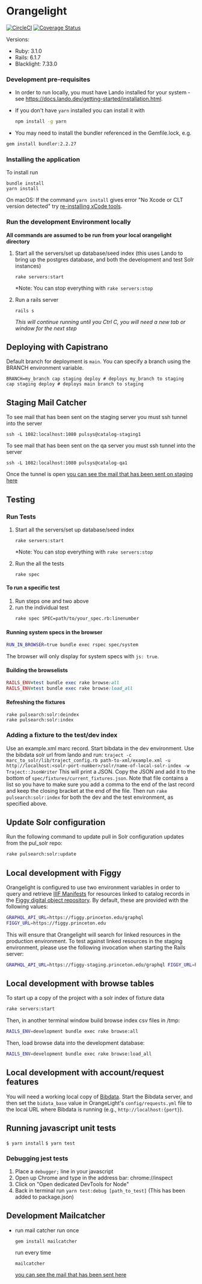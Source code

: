 # Orangelight

[![CircleCI](https://circleci.com/gh/pulibrary/orangelight.svg?style=svg)](https://circleci.com/gh/pulibrary/orangelight)
[![Coverage
Status](https://coveralls.io/repos/github/pulibrary/orangelight/badge.svg?branch=main)](https://coveralls.io/github/pulibrary/orangelight?branch=main)

Versions:

* Ruby: 3.1.0
* Rails: 6.1.7
* Blacklight: 7.33.0

### Development pre-requisites
* In order to run locally, you must have Lando installed for your system - see https://docs.lando.dev/getting-started/installation.html.

* If you don't have `yarn` installed you can install it with
  ```bash
  npm install -g yarn
  ```
* You may need to install the bundler referenced in the Gemfile.lock, e.g.
```bash
gem install bundler:2.2.27
```

### Installing the application
To install run
  ```
  bundle install
  yarn install
  ```

On macOS: If the command `yarn install` gives error "No Xcode or CLT version detected" try [re-installing xCode tools](https://medium.com/@mrjohnkilonzi/how-to-resolve-no-xcode-or-clt-version-detected-d0cf2b10a750).

### Run the development Environment locally
**All commands are assumed to be run from your local orangelight directory**

1. Start all the servers/set up database/seed index (this uses Lando to bring up the postgres database, and both the development and test Solr instances)
   ```
   rake servers:start
   ```
   *Note: You can stop everything with `rake servers:stop`

1. Run a rails server
   ```
   rails s
   ```
   *This will continue running until you Ctrl C, you will need a new tab or window for the next step*


Deploying with Capistrano
------------------
Default branch for deployment is `main`. You can specify a branch using the BRANCH environment variable.
```
BRANCH=my_branch cap staging deploy # deploys my_branch to staging
cap staging deploy # deploys main branch to staging
```

## Staging Mail Catcher
  To see mail that has been sent on the staging server you must ssh tunnel into the server
  ```
  ssh -L 1082:localhost:1080 pulsys@catalog-staging1
  ```
  To see mail that has been sent on the qa server you must ssh tunnel into the server
  ```
  ssh -L 1082:localhost:1080 pulsys@catalog-qa1
  ```
  Once the tunnel is open [you can see the mail that has been sent on staging here]( http://localhost:1082/)

Testing
------------------
### Run Tests

1. Start all the servers/set up database/seed index
   ```
   rake servers:start
   ```
   *Note: You can stop everything with `rake servers:stop`

1. Run the all the tests
    ```
    rake spec
    ```

#### To run a specific test
  1. Run steps one and two above
  1. run the individual test
      ```bash
      rake spec SPEC=path/to/your_spec.rb:linenumber
      ```

#### Running system specs in the browser

   ```bash
   RUN_IN_BROWSER=true bundle exec rspec spec/system
   ```

The browser will only display for system specs with `js: true`.

#### Building the browselists
```ruby
RAILS_ENV=test bundle exec rake browse:all
RAILS_ENV=test bundle exec rake browse:load_all
```

#### Refreshing the fixtures
```
rake pulsearch:solr:deindex
rake pulsearch:solr:index
```

### Adding a fixture to the test/dev index

Use an example.xml marc record. Start bibdata in the dev environment. Use the bibdata solr url from lando and run:
`traject -c marc_to_solr/lib/traject_config.rb path-to-xml/example.xml -u http://localhost:<solr-port-number>/solr/name-of-local-solr-index -w Traject::JsonWriter` This will print a JSON. Copy the JSON and add it to the bottom of `spec/fixtures/current_fixtures.json`. Note that file
contains a list so you have to make sure you add a comma to the end of the last
record and keep the closing bracket at the end of the file. Then run `rake pulsearch:solr:index` for both the dev and the test environment, as specified above.

## Update Solr configuration

Run the following command to update pull in Solr configuration updates from the pul_solr repo:

```bash
rake pulsearch:solr:update
```

## Local development with Figgy

Orangelight is configured to use two environment variables in order to query and retrieve [IIIF Manifests](https://iiif.io/api/presentation/2.1/#manifest) for resources linked to catalog records in the [Figgy digital object repository](https://github.com/pulibrary/figgy).  By default, these are provided with the following values:
```bash
GRAPHQL_API_URL=https://figgy.princeton.edu/graphql
FIGGY_URL=https://figgy.princeton.edu
```

This will ensure that Orangelight will search for linked resources in the production environment.  To test against linked resources in the staging environment, please use the following invocation when starting the Rails server:
```bash
GRAPHQL_API_URL=https://figgy-staging.princeton.edu/graphql FIGGY_URL=https://figgy-staging.princeton.edu bundle exec rails s
```

## Local development with browse tables

To start up a copy of the project with a solr index of fixture data
```bash
rake servers:start
```
Then, in another terminal window build browse index csv files in /tmp:
```bash
RAILS_ENV=development bundle exec rake browse:all
```

Then, load browse data into the development database:
```bash
RAILS_ENV=development bundle exec rake browse:load_all
```

## Local development with account/request features

You will need a working local copy of [Bibdata](https://github.com/pulibrary/marc_liberation).
Start the Bibdata server, and then set the ```bidata_base``` value in OrangeLight's `config/requests.yml` file to the local URL where Bibdata is running (e.g., `http://localhost:{port}`).

## Running javascript unit tests

`$ yarn install`
`$ yarn test`

### Debugging jest tests

1. Place a `debugger;` line in your javascript
1. Open up Chrome and type in the address bar: chrome://inspect
1. Click on "Open dedicated DevTools for Node"
1. Back in terminal run `yarn test:debug [path_to_test]` (This has been added to
   package.json)

## Development Mailcatcher

   * run mail catcher
     run once
     ```
     gem install mailcatcher
     ```
     run every time
     ```
     mailcatcher
     ```

     [you can see the mail that has been sent here]( http://localhost:1080/)
